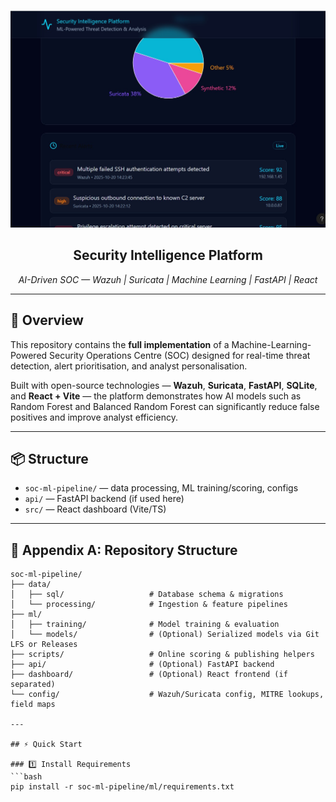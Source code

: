 <p align="center">
  <img src="DashBoard.jpg" alt="SOC Dashboard" width="900">
</p>

<h2 align="center">Security Intelligence Platform</h2>
<p align="center"><em>AI-Driven SOC — Wazuh | Suricata | Machine Learning | FastAPI | React</em></p>

---

## 🧠 Overview
This repository contains the **full implementation** of a Machine-Learning-Powered Security Operations Centre (SOC) designed for real-time threat detection, alert prioritisation, and analyst personalisation.

Built with open-source technologies — **Wazuh**, **Suricata**, **FastAPI**, **SQLite**, and **React + Vite** — the platform demonstrates how AI models such as Random Forest and Balanced Random Forest can significantly reduce false positives and improve analyst efficiency.

---

## 📦 Structure
- `soc-ml-pipeline/` — data processing, ML training/scoring, configs  
- `api/` — FastAPI backend (if used here)  
- `src/` — React dashboard (Vite/TS)  

---

## 📂 Appendix A: Repository Structure
```text
soc-ml-pipeline/
├── data/
│   ├── sql/                   # Database schema & migrations
│   └── processing/            # Ingestion & feature pipelines
├── ml/
│   ├── training/              # Model training & evaluation
│   └── models/                # (Optional) Serialized models via Git LFS or Releases
├── scripts/                   # Online scoring & publishing helpers
├── api/                       # (Optional) FastAPI backend
├── dashboard/                 # (Optional) React frontend (if separated)
└── config/                    # Wazuh/Suricata config, MITRE lookups, field maps

---

## ⚡ Quick Start

### 1️⃣ Install Requirements
```bash
pip install -r soc-ml-pipeline/ml/requirements.txt
